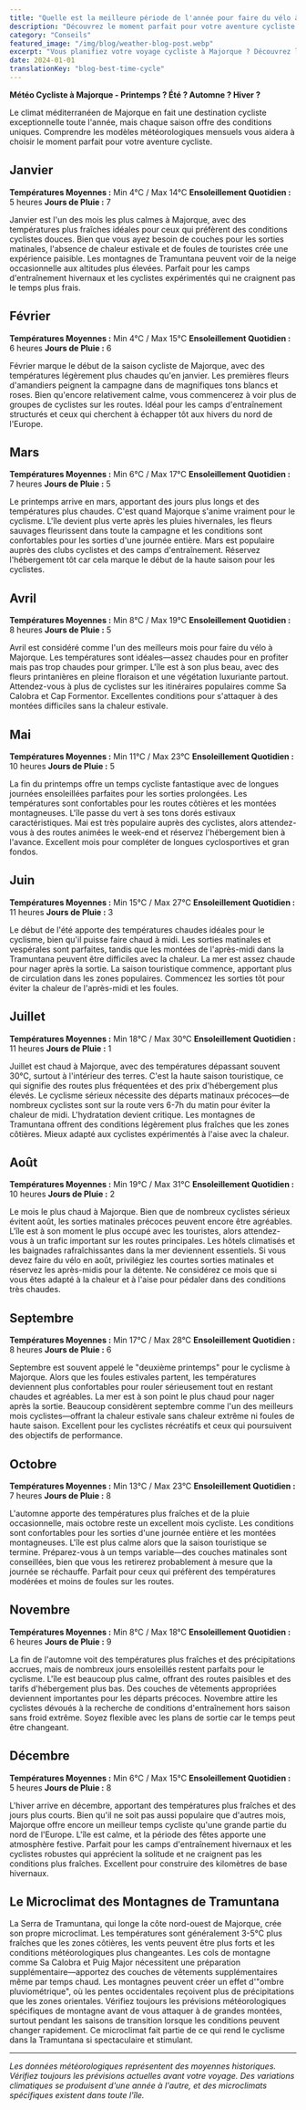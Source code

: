 ```yaml
---
title: "Quelle est la meilleure période de l'année pour faire du vélo à Majorque"
description: "Découvrez le moment parfait pour votre aventure cycliste à Majorque avec notre guide complet mois par mois couvrant les températures, l'ensoleillement et les conditions cyclistes tout au long de l'année."
category: "Conseils"
featured_image: "/img/blog/weather-blog-post.webp"
excerpt: "Vous planifiez votre voyage cycliste à Majorque ? Découvrez les conditions météorologiques, les températures et les expériences cyclistes pour chaque mois, des hivers doux aux étés chauds dans le paradis cycliste méditerranéen."
date: 2024-01-01
translationKey: "blog-best-time-cycle"
---
```


**Météo Cycliste à Majorque - Printemps ? Été ? Automne ? Hiver ?**

Le climat méditerranéen de Majorque en fait une destination cycliste exceptionnelle toute l'année, mais chaque saison offre des conditions uniques. Comprendre les modèles météorologiques mensuels vous aidera à choisir le moment parfait pour votre aventure cycliste.

## Janvier

**Températures Moyennes :** Min 4°C / Max 14°C
**Ensoleillement Quotidien :** 5 heures
**Jours de Pluie :** 7

Janvier est l'un des mois les plus calmes à Majorque, avec des températures plus fraîches idéales pour ceux qui préfèrent des conditions cyclistes douces. Bien que vous ayez besoin de couches pour les sorties matinales, l'absence de chaleur estivale et de foules de touristes crée une expérience paisible. Les montagnes de Tramuntana peuvent voir de la neige occasionnelle aux altitudes plus élevées. Parfait pour les camps d'entraînement hivernaux et les cyclistes expérimentés qui ne craignent pas le temps plus frais.

## Février

**Températures Moyennes :** Min 4°C / Max 15°C
**Ensoleillement Quotidien :** 6 heures
**Jours de Pluie :** 6

Février marque le début de la saison cycliste de Majorque, avec des températures légèrement plus chaudes qu'en janvier. Les premières fleurs d'amandiers peignent la campagne dans de magnifiques tons blancs et roses. Bien qu'encore relativement calme, vous commencerez à voir plus de groupes de cyclistes sur les routes. Idéal pour les camps d'entraînement structurés et ceux qui cherchent à échapper tôt aux hivers du nord de l'Europe.

## Mars

**Températures Moyennes :** Min 6°C / Max 17°C
**Ensoleillement Quotidien :** 7 heures
**Jours de Pluie :** 5

Le printemps arrive en mars, apportant des jours plus longs et des températures plus chaudes. C'est quand Majorque s'anime vraiment pour le cyclisme. L'île devient plus verte après les pluies hivernales, les fleurs sauvages fleurissent dans toute la campagne et les conditions sont confortables pour les sorties d'une journée entière. Mars est populaire auprès des clubs cyclistes et des camps d'entraînement. Réservez l'hébergement tôt car cela marque le début de la haute saison pour les cyclistes.

## Avril

**Températures Moyennes :** Min 8°C / Max 19°C
**Ensoleillement Quotidien :** 8 heures
**Jours de Pluie :** 5

Avril est considéré comme l'un des meilleurs mois pour faire du vélo à Majorque. Les températures sont idéales—assez chaudes pour en profiter mais pas trop chaudes pour grimper. L'île est à son plus beau, avec des fleurs printanières en pleine floraison et une végétation luxuriante partout. Attendez-vous à plus de cyclistes sur les itinéraires populaires comme Sa Calobra et Cap Formentor. Excellentes conditions pour s'attaquer à des montées difficiles sans la chaleur estivale.

## Mai

**Températures Moyennes :** Min 11°C / Max 23°C
**Ensoleillement Quotidien :** 10 heures
**Jours de Pluie :** 5

La fin du printemps offre un temps cycliste fantastique avec de longues journées ensoleillées parfaites pour les sorties prolongées. Les températures sont confortables pour les routes côtières et les montées montagneuses. L'île passe du vert à ses tons dorés estivaux caractéristiques. Mai est très populaire auprès des cyclistes, alors attendez-vous à des routes animées le week-end et réservez l'hébergement bien à l'avance. Excellent mois pour compléter de longues cyclosportives et gran fondos.

## Juin

**Températures Moyennes :** Min 15°C / Max 27°C
**Ensoleillement Quotidien :** 11 heures
**Jours de Pluie :** 3

Le début de l'été apporte des températures chaudes idéales pour le cyclisme, bien qu'il puisse faire chaud à midi. Les sorties matinales et vespérales sont parfaites, tandis que les montées de l'après-midi dans la Tramuntana peuvent être difficiles avec la chaleur. La mer est assez chaude pour nager après la sortie. La saison touristique commence, apportant plus de circulation dans les zones populaires. Commencez les sorties tôt pour éviter la chaleur de l'après-midi et les foules.

## Juillet

**Températures Moyennes :** Min 18°C / Max 30°C
**Ensoleillement Quotidien :** 11 heures
**Jours de Pluie :** 1

Juillet est chaud à Majorque, avec des températures dépassant souvent 30°C, surtout à l'intérieur des terres. C'est la haute saison touristique, ce qui signifie des routes plus fréquentées et des prix d'hébergement plus élevés. Le cyclisme sérieux nécessite des départs matinaux précoces—de nombreux cyclistes sont sur la route vers 6-7h du matin pour éviter la chaleur de midi. L'hydratation devient critique. Les montagnes de Tramuntana offrent des conditions légèrement plus fraîches que les zones côtières. Mieux adapté aux cyclistes expérimentés à l'aise avec la chaleur.

## Août

**Températures Moyennes :** Min 19°C / Max 31°C
**Ensoleillement Quotidien :** 10 heures
**Jours de Pluie :** 2

Le mois le plus chaud à Majorque. Bien que de nombreux cyclistes sérieux évitent août, les sorties matinales précoces peuvent encore être agréables. L'île est à son moment le plus occupé avec les touristes, alors attendez-vous à un trafic important sur les routes principales. Les hôtels climatisés et les baignades rafraîchissantes dans la mer deviennent essentiels. Si vous devez faire du vélo en août, privilégiez les courtes sorties matinales et réservez les après-midis pour la détente. Ne considérez ce mois que si vous êtes adapté à la chaleur et à l'aise pour pédaler dans des conditions très chaudes.

## Septembre

**Températures Moyennes :** Min 17°C / Max 28°C
**Ensoleillement Quotidien :** 8 heures
**Jours de Pluie :** 6

Septembre est souvent appelé le "deuxième printemps" pour le cyclisme à Majorque. Alors que les foules estivales partent, les températures deviennent plus confortables pour rouler sérieusement tout en restant chaudes et agréables. La mer est à son point le plus chaud pour nager après la sortie. Beaucoup considèrent septembre comme l'un des meilleurs mois cyclistes—offrant la chaleur estivale sans chaleur extrême ni foules de haute saison. Excellent pour les cyclistes récréatifs et ceux qui poursuivent des objectifs de performance.

## Octobre

**Températures Moyennes :** Min 13°C / Max 23°C
**Ensoleillement Quotidien :** 7 heures
**Jours de Pluie :** 8

L'automne apporte des températures plus fraîches et de la pluie occasionnelle, mais octobre reste un excellent mois cycliste. Les conditions sont confortables pour les sorties d'une journée entière et les montées montagneuses. L'île est plus calme alors que la saison touristique se termine. Préparez-vous à un temps variable—des couches matinales sont conseillées, bien que vous les retirerez probablement à mesure que la journée se réchauffe. Parfait pour ceux qui préfèrent des températures modérées et moins de foules sur les routes.

## Novembre

**Températures Moyennes :** Min 8°C / Max 18°C
**Ensoleillement Quotidien :** 6 heures
**Jours de Pluie :** 9

La fin de l'automne voit des températures plus fraîches et des précipitations accrues, mais de nombreux jours ensoleillés restent parfaits pour le cyclisme. L'île est beaucoup plus calme, offrant des routes paisibles et des tarifs d'hébergement plus bas. Des couches de vêtements appropriées deviennent importantes pour les départs précoces. Novembre attire les cyclistes dévoués à la recherche de conditions d'entraînement hors saison sans froid extrême. Soyez flexible avec les plans de sortie car le temps peut être changeant.

## Décembre

**Températures Moyennes :** Min 6°C / Max 15°C
**Ensoleillement Quotidien :** 5 heures
**Jours de Pluie :** 8

L'hiver arrive en décembre, apportant des températures plus fraîches et des jours plus courts. Bien qu'il ne soit pas aussi populaire que d'autres mois, Majorque offre encore un meilleur temps cycliste qu'une grande partie du nord de l'Europe. L'île est calme, et la période des fêtes apporte une atmosphère festive. Parfait pour les camps d'entraînement hivernaux et les cyclistes robustes qui apprécient la solitude et ne craignent pas les conditions plus fraîches. Excellent pour construire des kilomètres de base hivernaux.

## Le Microclimat des Montagnes de Tramuntana

La Serra de Tramuntana, qui longe la côte nord-ouest de Majorque, crée son propre microclimat. Les températures sont généralement 3-5°C plus fraîches que les zones côtières, les vents peuvent être plus forts et les conditions météorologiques plus changeantes. Les cols de montagne comme Sa Calobra et Puig Major nécessitent une préparation supplémentaire—apportez des couches de vêtements supplémentaires même par temps chaud. Les montagnes peuvent créer un effet d'"ombre pluviométrique", où les pentes occidentales reçoivent plus de précipitations que les zones orientales. Vérifiez toujours les prévisions météorologiques spécifiques de montagne avant de vous attaquer à de grandes montées, surtout pendant les saisons de transition lorsque les conditions peuvent changer rapidement. Ce microclimat fait partie de ce qui rend le cyclisme dans la Tramuntana si spectaculaire et stimulant.

---

*Les données météorologiques représentent des moyennes historiques. Vérifiez toujours les prévisions actuelles avant votre voyage. Des variations climatiques se produisent d'une année à l'autre, et des microclimats spécifiques existent dans toute l'île.*
